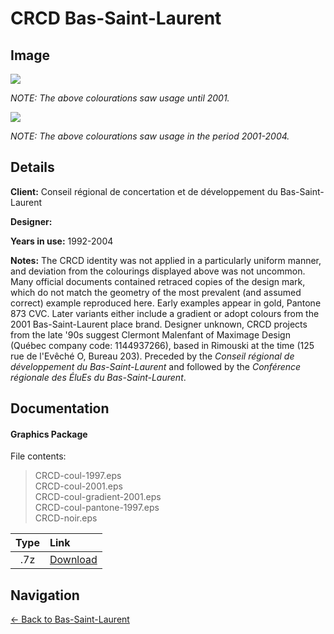 # CRCD Bas-Saint-Laurent

## Image

![](https://f001.backblazeb2.com/b2api/v1/b2_download_file_by_id?fileId=4_z28c49eac21252eda5eb50012_f1039a262cb07ca26_d20170709_m070834_c001_v0001043_t0004)

*NOTE: The above colourations saw usage until 2001.*

![](https://f001.backblazeb2.com/b2api/v1/b2_download_file_by_id?fileId=4_z28c49eac21252eda5eb50012_f111b386ef9043daa_d20170709_m070837_c001_v0001042_t0033)

*NOTE: The above colourations saw usage in the period 2001-2004.*

## Details

**Client:** Conseil régional de concertation et de développement du Bas-Saint-Laurent

**Designer:**

**Years in use:** 1992-2004

**Notes:** The CRCD identity was not applied in a particularly uniform manner, and deviation from the colourings displayed above was not uncommon. Many official documents contained retraced copies of the design mark, which do not match the geometry of the most prevalent (and assumed correct) example reproduced here. Early examples appear in gold, Pantone 873 CVC. Later variants either include a gradient or adopt colours from the 2001 Bas-Saint-Laurent place brand. Designer unknown, CRCD projects from the late '90s suggest Clermont Malenfant of Maximage Design (Québec company code: 1144937266), based in Rimouski at the time (125 rue de l'Evêché O, Bureau 203). Preceded by the *Conseil régional de développement du Bas-Saint-Laurent* and followed by the *Conférence régionale des ÉluEs du Bas-Saint-Laurent*.

## Documentation

#### Graphics Package

File contents:
> CRCD-coul-1997.eps  
> CRCD-coul-2001.eps  
> CRCD-coul-gradient-2001.eps  
> CRCD-coul-pantone-1997.eps  
> CRCD-noir.eps

| Type | Link |
| :---: | :--- |
| .7z | [Download](https://f001.backblazeb2.com/file/nation-branding-now/NA/CA/QC/01/CRCDBSL-logotype.7z) |

## Navigation

[← Back to Bas-Saint-Laurent](README.md)
